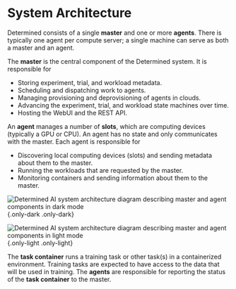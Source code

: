 # System Architecture

Determined consists of a single **master** and one or more **agents**.
There is typically one agent per compute server; a single machine can
serve as both a master and an agent.

The **master** is the central component of the Determined system. It is
responsible for

-   Storing experiment, trial, and workload metadata.
-   Scheduling and dispatching work to agents.
-   Managing provisioning and deprovisioning of agents in clouds.
-   Advancing the experiment, trial, and workload state machines over
    time.
-   Hosting the WebUI and the REST API.

An **agent** manages a number of **slots**, which are computing devices
(typically a GPU or CPU). An agent has no state and only communicates
with the master. Each agent is responsible for

-   Discovering local computing devices (slots) and sending metadata
    about them to the master.
-   Running the workloads that are requested by the master.
-   Monitoring containers and sending information about them to the
    master.

![Determined AI system architecture diagram describing master and agent components in dark mode](/assets/images/det-ai-sys-arch-01-dark.png){.only-dark
.only-dark}

![Determined AI system architecture diagram describing master and agent components in light mode](/assets/images/det-ai-sys-arch-01-light.png){.only-light
.only-light}

The **task container** runs a training task or other task(s) in a
containerized environment. Training tasks are expected to have access to
the data that will be used in training. The **agents** are responsible
for reporting the status of the **task container** to the master.
